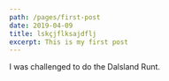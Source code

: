 ```yaml
---
path: /pages/first-post
date: 2019-04-09
title: lskçjflksajdflj
excerpt: This is my first post
---
```


I was challenged to do the Dalsland Runt.
